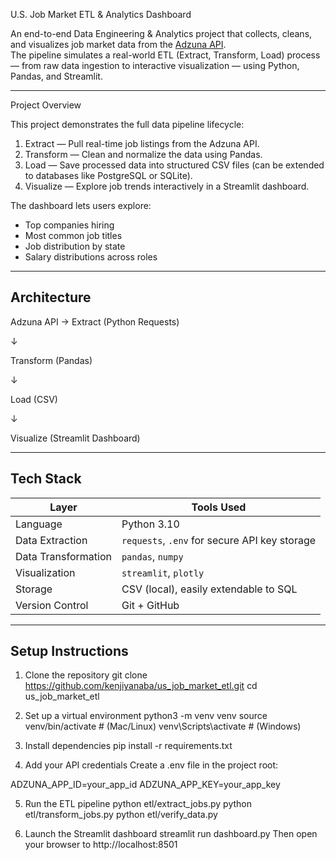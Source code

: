 U.S. Job Market ETL & Analytics Dashboard

An end-to-end Data Engineering & Analytics project that collects, cleans, and visualizes job market data from the [Adzuna API](https://developer.adzuna.com/).  
The pipeline simulates a real-world ETL (Extract, Transform, Load) process — from raw data ingestion to interactive visualization — using Python, Pandas, and Streamlit.

---

Project Overview

This project demonstrates the full data pipeline lifecycle:

1. Extract — Pull real-time job listings from the Adzuna API.
2. Transform — Clean and normalize the data using Pandas.
3. Load — Save processed data into structured CSV files (can be extended to databases like PostgreSQL or SQLite).
4. Visualize — Explore job trends interactively in a Streamlit dashboard.

The dashboard lets users explore:
- Top companies hiring  
- Most common job titles  
- Job distribution by state  
- Salary distributions across roles  

---

## Architecture

Adzuna API → 
Extract (Python Requests)

↓

Transform (Pandas)

↓

Load (CSV)

↓

Visualize (Streamlit Dashboard)

---

## Tech Stack

| Layer | Tools Used |
|-------|-------------|
| Language | Python 3.10 |
| Data Extraction | `requests`, `.env` for secure API key storage |
| Data Transformation | `pandas`, `numpy` |
| Visualization | `streamlit`, `plotly` |
| Storage | CSV (local), easily extendable to SQL |
| Version Control | Git + GitHub |

---

## Setup Instructions

1. Clone the repository
git clone https://github.com/kenjiyanaba/us_job_market_etl.git
cd us_job_market_etl

3. Set up a virtual environment
python3 -m venv venv
source venv/bin/activate   # (Mac/Linux)
venv\Scripts\activate      # (Windows)

4. Install dependencies
pip install -r requirements.txt

5. Add your API credentials
Create a .env file in the project root:

ADZUNA_APP_ID=your_app_id
ADZUNA_APP_KEY=your_app_key

5. Run the ETL pipeline
python etl/extract_jobs.py
python etl/transform_jobs.py
python etl/verify_data.py

6. Launch the Streamlit dashboard
streamlit run dashboard.py
Then open your browser to http://localhost:8501
